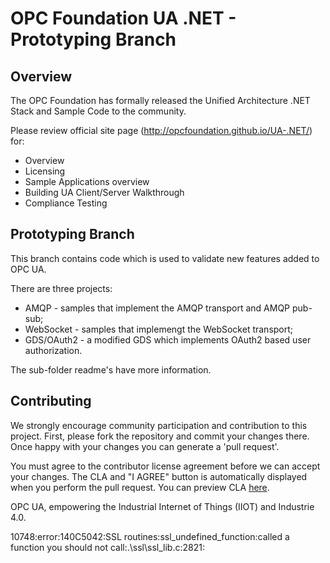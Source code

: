 # OPC Foundation UA .NET - Prototyping Branch
## Overview
The OPC Foundation has formally released the Unified Architecture .NET Stack and Sample Code to the community.

Please review official site page (http://opcfoundation.github.io/UA-.NET/) for:
 * Overview
 * Licensing
 * Sample Applications overview
 * Building UA Client/Server Walkthrough
 * Compliance Testing

## Prototyping Branch 
This branch contains code which is used to validate new features added to OPC UA.

There are three projects:
 * AMQP - samples that implement the AMQP transport and AMQP pub-sub; 
 * WebSocket - samples that implemengt the WebSocket transport;
 * GDS/OAuth2 - a modified GDS which implements OAuth2 based user authorization.
 
The sub-folder readme's have more information.

## Contributing
We strongly encourage community participation and contribution to this project. First, please fork the repository and commit your changes there. Once happy with your changes you can generate a 'pull request'.

You must agree to the contributor license agreement before we can accept your changes. The CLA and "I AGREE" button is automatically displayed when you perform the pull request. You can preview CLA [here](https://opcfoundation.org/license/cla/ContributorLicenseAgreementv1.0.pdf).

OPC UA, empowering the Industrial Internet of Things (IIOT) and Industrie 4.0.

10748:error:140C5042:SSL routines:ssl_undefined_function:called a function you should not call:.\ssl\ssl_lib.c:2821: